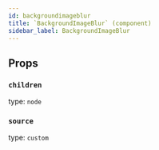 ```yaml
---
id: backgroundimageblur
title: `BackgroundImageBlur` (component)
sidebar_label: BackgroundImageBlur
---
```



Props
-----

### `children`

type: `node`


### `source`

type: `custom`

